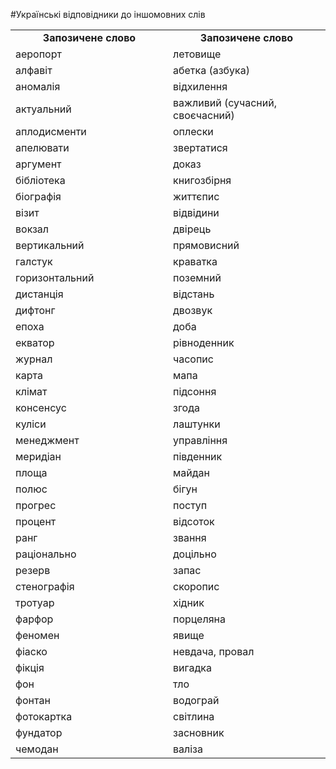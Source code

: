 #Українські відповідники до іншомовних слів

<table>
<col width="50%">
<col width="50%"> 
<tr>
  <td>
    <center><b>Запозичене слово</b></center>
  </td>
  <td>
    <center><b>Запозичене слово</b></center>
  </td>
</tr> 
<tr>
<td>аеропорт</td>
<td>летовище</td>
</tr>
<tr>
<td>алфавіт</td>
<td>абетка (азбука)</td>
</tr>
<tr>
<td>аномалія</td>
<td>відхилення</td>
</tr>
<tr>
<td>актуальний</td>
<td>важливий (сучасний, своєчасний)</td>
</tr>
<tr>
<td>аплодисменти</td>
<td>оплески</td>
</tr>
<tr>
<td>апелювати</td>
<td>звертатися</td>
</tr>
<tr>
<td>аргумент</td>
<td>доказ</td>
</tr>
<tr>
<td>бібліотека</td>
<td>книгозбірня</td>
</tr>
<tr>
<td>біографія</td>
<td>життєпис</td>
</tr>
<tr>
<td>візит</td>
<td>відвідини</td>
</tr>
<tr>
<td>вокзал</td>
<td>двірець</td>
</tr>
<tr>
<td>вертикальний</td>
<td>прямовисний</td>
</tr>
<tr>
<td>галстук</td>
<td>краватка</td>
</tr>
<tr>
<td>горизонтальний</td>
<td>поземний</td>
</tr>
<tr>
<td>дистанція</td>
<td>відстань</td>
</tr>
<tr>
<td>дифтонг</td>
<td>двозвук</td>
</tr>
<tr>
<td>епоха</td>
<td>доба</td>
</tr>
<tr>
<td>екватор</td>
<td>рівноденник</td>
</tr>
<tr>
<td>журнал</td>
<td>часопис</td>
</tr>
<tr>
<td>карта</td>
<td>мапа</td>
</tr>
<tr>
<td>клімат</td>
<td>підсоння</td>
</tr>
<tr>
<td>консенсус</td>
<td>згода</td>
</tr>
<tr>
<td>куліси</td>
<td>лаштунки</td>
</tr>
<tr>
<td>менеджмент</td>
<td>управління</td>
</tr>
<tr>
<td>меридіан</td>
<td>південник</td>
</tr>
<tr>
<td>площа</td>
<td>майдан</td>
</tr>
<tr>
<td>полюс</td>
<td>бігун</td>
</tr>
<tr>
<td>прогрес</td>
<td>поступ</td>
</tr>
<tr>
<td>процент</td>
<td>відсоток</td>
</tr>
<tr>
<td>ранг</td>
<td>звання</td>
</tr>
<tr>
<td>раціонально</td>
<td>доцільно</td>
</tr>
<tr>
<td>резерв</td>
<td>запас</td>
</tr>
<tr>
<td>стенографія</td>
<td>скоропис</td>
</tr>
<tr>
<td>тротуар</td>
<td>хідник</td>
</tr>
<tr>
<td>фарфор</td>
<td>порцеляна</td>
</tr>
<tr>
<td>феномен</td>
<td>явище</td>
</tr>
<tr>
<td>фіаско</td>
<td>невдача, провал</td>
</tr>
<tr>
<td>фікція</td>
<td>вигадка</td>
</tr>
<tr>
<td>фон</td>
<td>тло</td>
</tr>
<tr>
<td>фонтан</td>
<td>водограй</td>
</tr>
<tr>
<td>фотокартка</td>
<td>світлина</td>
</tr>
<tr>
<td>фундатор</td>
<td>засновник</td>
</tr>
<tr>
<td>чемодан</td>
<td>валіза</td>
</tr>
</table>